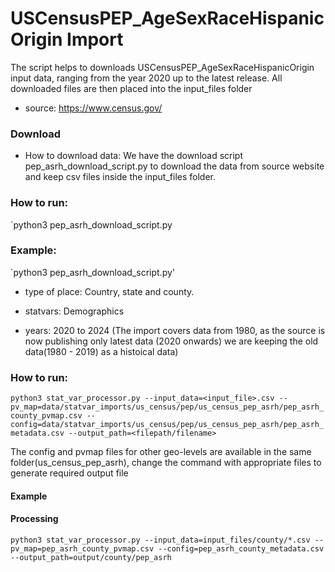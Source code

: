 # USCensusPEP_AgeSexRaceHispanicOrigin Import
The script helps to downloads USCensusPEP_AgeSexRaceHispanicOrigin input data, ranging from the year 2020 up to the latest release. All downloaded files are then placed into the input_files folder

- source: https://www.census.gov/

### Download
- How to download data: We have the download script pep_asrh_download_script.py to download the data from source website and keep csv files inside the input_files folder.
### How to run:
`python3 pep_asrh_download_script.py
### Example:
`python3 pep_asrh_download_script.py'


- type of place: Country, state and county.

- statvars: Demographics

- years: 2020 to 2024 (The import covers data from 1980, as the source is now publishing only latest data (2020 onwards) we are keeping the old data(1980 - 2019) as a histoical data)


### How to run:

`python3 stat_var_processor.py --input_data=<input_file>.csv --pv_map=data/statvar_imports/us_census/pep/us_census_pep_asrh/pep_asrh_county_pvmap.csv --config=data/statvar_imports/us_census/pep/us_census_pep_asrh/pep_asrh_metadata.csv --output_path=<filepath/filename>`

The config and pvmap files for other geo-levels are available in the same folder(us_census_pep_asrh), change the command with appropriate files to generate required output file

#### Example
#### Processing
`python3 stat_var_processor.py --input_data=input_files/county/*.csv --pv_map=pep_asrh_county_pvmap.csv --config=pep_asrh_county_metadata.csv --output_path=output/county/pep_asrh`


